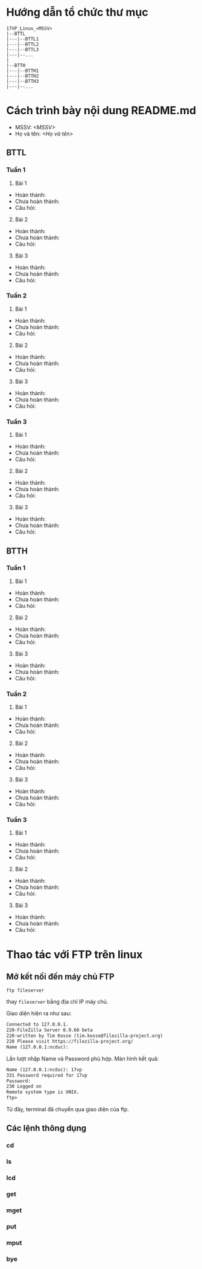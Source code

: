 # Hướng dẫn tổ chức thư mục
```
17VP_Linux_<MSSV>
|--BTTL
|---|--BTTL1
|---|--BTTL2
|---|--BTTL3
|---|--...
|
|--BTTH
|---|--BTTH1
|---|--BTTH2
|---|--BTTH3
|---|--...

```
# Cách trình bày nội dung README.md

- MSSV: *\<MSSV>* 
- Họ và tên: *<Họ và tên>*
## BTTL
### Tuần 1
1. Bài 1
- Hoàn thành:
- Chưa hoàn thành:
- Câu hỏi:
2. Bài 2
- Hoàn thành:
- Chưa hoàn thành:
- Câu hỏi:
3. Bài 3
- Hoàn thành:
- Chưa hoàn thành:
- Câu hỏi:
### Tuần 2
1. Bài 1
- Hoàn thành:
- Chưa hoàn thành:
- Câu hỏi:
2. Bài 2
- Hoàn thành:
- Chưa hoàn thành:
- Câu hỏi:
3. Bài 3
- Hoàn thành:
- Chưa hoàn thành:
- Câu hỏi:
### Tuần 3
1. Bài 1
- Hoàn thành:
- Chưa hoàn thành:
- Câu hỏi:
2. Bài 2
- Hoàn thành:
- Chưa hoàn thành:
- Câu hỏi:
3. Bài 3
- Hoàn thành:
- Chưa hoàn thành:
- Câu hỏi:
## BTTH
### Tuần 1
1. Bài 1
- Hoàn thành:
- Chưa hoàn thành:
- Câu hỏi:
2. Bài 2
- Hoàn thành:
- Chưa hoàn thành:
- Câu hỏi:
3. Bài 3
- Hoàn thành:
- Chưa hoàn thành:
- Câu hỏi:
### Tuần 2
1. Bài 1
- Hoàn thành:
- Chưa hoàn thành:
- Câu hỏi:
2. Bài 2
- Hoàn thành:
- Chưa hoàn thành:
- Câu hỏi:
3. Bài 3
- Hoàn thành:
- Chưa hoàn thành:
- Câu hỏi:
### Tuần 3
1. Bài 1
- Hoàn thành:
- Chưa hoàn thành:
- Câu hỏi:
2. Bài 2
- Hoàn thành:
- Chưa hoàn thành:
- Câu hỏi:
3. Bài 3
- Hoàn thành:
- Chưa hoàn thành:
- Câu hỏi:

# Thao tác với FTP trên linux
## Mở kết nối đến máy chủ FTP
```shell
ftp fileserver
```
thay ```fileserver``` bằng địa chỉ IP máy chủ.

Giao diện hiện ra như sau:
```txt
Connected to 127.0.0.1.
220-FileZilla Server 0.9.60 beta
220-written by Tim Kosse (tim.kosse@filezilla-project.org)
220 Please visit https://filezilla-project.org/
Name (127.0.0.1:ncduc): 
```

Lần lượt nhập Name và Password phù hợp. Màn hình kết quả:
```txt
Name (127.0.0.1:ncduc): 17vp
331 Password required for 17vp
Password:
230 Logged on
Remote system type is UNIX.
ftp>
```
Từ đây, terminal đã chuyển qua giao diện của ftp.
## Các lệnh thông dụng
### cd
### ls
### lcd
### get
### mget
### put
### mput
### bye
